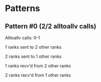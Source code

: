 # Patterns
## Pattern #0 (2/2 alltoallv calls)

Alltoallv calls: 0-1

1 ranks sent to 2 other ranks

2 ranks sent to 1 other ranks

1 ranks recv'd from 2 other ranks

2 ranks recv'd from 1 other ranks


